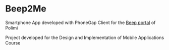 Beep2Me
==========

Smartphone App developed with PhoneGap 
Client for the [Beep portal](https://beep.metid.polimi.it/welcome) of Polimi

Project developed for the Design and Implementation of Mobile Applications Course
